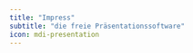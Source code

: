 ```yaml
---
title: "Impress"
subtitle: "die freie Präsentationssoftware"
icon: mdi-presentation
---
```




<Features />
